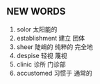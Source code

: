 ## NEW WORDS

1. solor 太阳能的
2. establishment 建立 团体
3. sheer 陡峭的 纯粹的 完全地
4. despise 轻视 蔑视
5. clinic 诊所 门诊部
6. accustomed 习惯于 通常的
